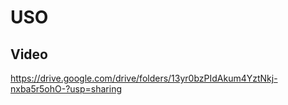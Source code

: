 # USO

## Video
https://drive.google.com/drive/folders/13yr0bzPIdAkum4YztNkj-nxba5r5ohO-?usp=sharing
